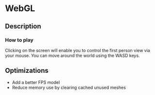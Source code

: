 # WebGL

## Description

### How to play

Clicking on the screen will enable you to control the first person view via your mouse. You can move around the world using the WASD keys. 

## Optimizations

* Add a better FPS model
* Reduce memory use by clearing cached unused meshes 
